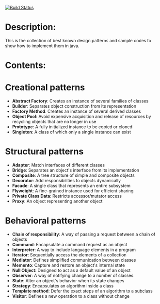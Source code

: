 [![Build Status](https://travis-ci.com/tncdgn/java-design-patterns.svg?branch=master)](https://travis-ci.com/tncdgn/java-design-patterns)
# Description:

This is the collection of best known design patterns and sample codes to show how to implement them in java.

# Contents:

# Creational patterns
-	**Abstract Factory**:
Creates an instance of several families of classes
-	**Builder**:
Separates object construction from its representation
-	**Factory Method**:
Creates an instance of several derived classes
-	**Object Pool**:
Avoid expensive acquisition and release of resources by recycling objects that are no longer in use
-	**Prototype**:
A fully initialized instance to be copied or cloned
-	**Singleton**:
A class of which only a single instance can exist


# Structural patterns
-	**Adapter**:
Match interfaces of different classes
-	**Bridge**:
Separates an object's interface from its implementation
-	**Composite**:
A tree structure of simple and composite objects
-	**Decorator**:
Add responsibilities to objects dynamically
-	**Facade**:
A single class that represents an entire subsystem
-	**Flyweight**:
A fine-grained instance used for efficient sharing
-	**Private Class Data**:
Restricts accessor/mutator access
-	**Proxy**:
An object representing another object


# Behavioral patterns
-	**Chain of responsibility**:
A way of passing a request between a chain of objects
-	**Command**:
Encapsulate a command request as an object
-	**Interpreter**:
A way to include language elements in a program
-	**Iterator**:
Sequentially access the elements of a collection
-	**Mediator**:
Defines simplified communication between classes
-	**Memento**:
Capture and restore an object's internal state
-   **Null Object**:
Designed to act as a default value of an object
-	**Observer**:
A way of notifying change to a number of classes
-   **State**:
Alter an object's behavior when its state changes
-	**Strategy**:
Encapsulates an algorithm inside a class
-	**Template method**:
Defer the exact steps of an algorithm to a subclass
-	**Visitor**:
Defines a new operation to a class without change




